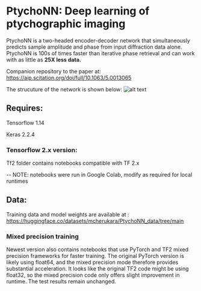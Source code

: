 # PtychoNN: Deep learning of ptychographic imaging

PtychoNN is a two-headed encoder-decoder network that simultaneously predicts sample amplitude and phase from input diffraction data alone. PtychoNN is 100s of times faster than iterative phase retrieval and can work with as little as **25X less data.** 

Companion repository to the paper at: https://aip.scitation.org/doi/full/10.1063/5.0013065

The strucuture of the network is shown below:
![alt text](./fig1.png)

## Requires:
Tensorflow 1.14

Keras 2.2.4

### Tensorflow 2.x version:
Tf2 folder contains notebooks compatible with TF 2.x

-- NOTE: notebooks were run in Google Colab, modify as required for local runtimes

## Data:

Training data and model weights are available at : https://huggingface.co/datasets/mcherukara/PtychoNN_data/tree/main

### Mixed precision training

Newest version also contains notebooks that use PyTorch and TF2 mixed precision frameworks for faster training. The original PyTorch version is likely using float64, and the mixed precision mode therefore provides substantial acceleration. It looks like the original TF2 code might be using float32, so the mixed precision code only offers slight improvement in runtime. The test results remain unchanged.
